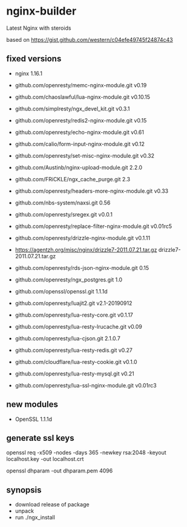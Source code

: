 # nginx-builder
Latest Nginx with steroids

based on https://gist.github.com/western/c04efe49745f24874c43

## fixed versions
* nginx 1.16.1

* github.com/openresty/memc-nginx-module.git
v0.19
* github.com/chaoslawful/lua-nginx-module.git
v0.10.15
* github.com/simplresty/ngx_devel_kit.git
v0.3.1
* github.com/openresty/redis2-nginx-module.git
v0.15
* github.com/openresty/echo-nginx-module.git
v0.61
* github.com/calio/form-input-nginx-module.git
v0.12
* github.com/openresty/set-misc-nginx-module.git
v0.32
* github.com/Austinb/nginx-upload-module.git
2.2.0
* github.com/FRiCKLE/ngx_cache_purge.git
2.3
* github.com/openresty/headers-more-nginx-module.git
v0.33
* github.com/nbs-system/naxsi.git
0.56
* github.com/openresty/sregex.git
v0.0.1
* github.com/openresty/replace-filter-nginx-module.git
v0.01rc5
* github.com/openresty/drizzle-nginx-module.git
v0.1.11
* https://agentzh.org/misc/nginx/drizzle7-2011.07.21.tar.gz
drizzle7-2011.07.21.tar.gz
* github.com/openresty/rds-json-nginx-module.git
0.15
* github.com/openresty/ngx_postgres.git
1.0
* github.com/openssl/openssl.git
1.1.1d
* github.com/openresty/luajit2.git
v2.1-20190912
* github.com/openresty/lua-resty-core.git
v0.1.17
* github.com/openresty/lua-resty-lrucache.git
v0.09
* github.com/openresty/lua-cjson.git
2.1.0.7
* github.com/openresty/lua-resty-redis.git
v0.27
* github.com/cloudflare/lua-resty-cookie.git
v0.1.0
* github.com/openresty/lua-resty-mysql.git
v0.21
* github.com/openresty/lua-ssl-nginx-module.git
v0.01rc3

## new modules

* OpenSSL 1.1.1d

## generate ssl keys

openssl req -x509 -nodes -days 365 -newkey rsa:2048 -keyout localhost.key -out localhost.crt

openssl dhparam -out dhparam.pem 4096

## synopsis
* download release of package
* unpack
* run ./ngx_install
